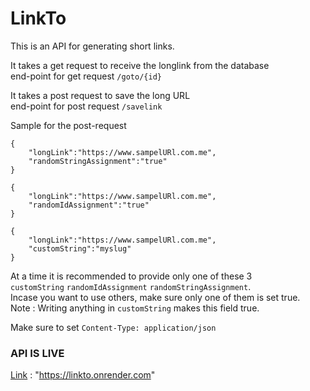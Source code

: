 # LinkTo
This is an API for generating short links.

It takes a get request to receive the longlink from the database<br>
end-point for get request `/goto/{id}`

It takes a post request to save the long URL<br>
end-point for post request `/savelink`


Sample for the post-request  

```
{   
    "longLink":"https://www.sampelURl.com.me",
    "randomStringAssignment":"true"
} 
```
```
{   
    "longLink":"https://www.sampelURl.com.me",
    "randomIdAssignment":"true"
} 
```
```
{   
    "longLink":"https://www.sampelURl.com.me",
    "customString":"myslug"
} 
```

At a time it is recommended to provide only one of these 3 <br>`customString` `randomIdAssignment` `randomStringAssignment`.
<br> Incase you want to use others, make sure only one of them is set true.
<br> Note : Writing anything in `customString` makes this field true.

Make sure to set ` Content-Type: application/json `

### API IS LIVE
[Link](https://linkto.onrender.com) : "https://linkto.onrender.com"


